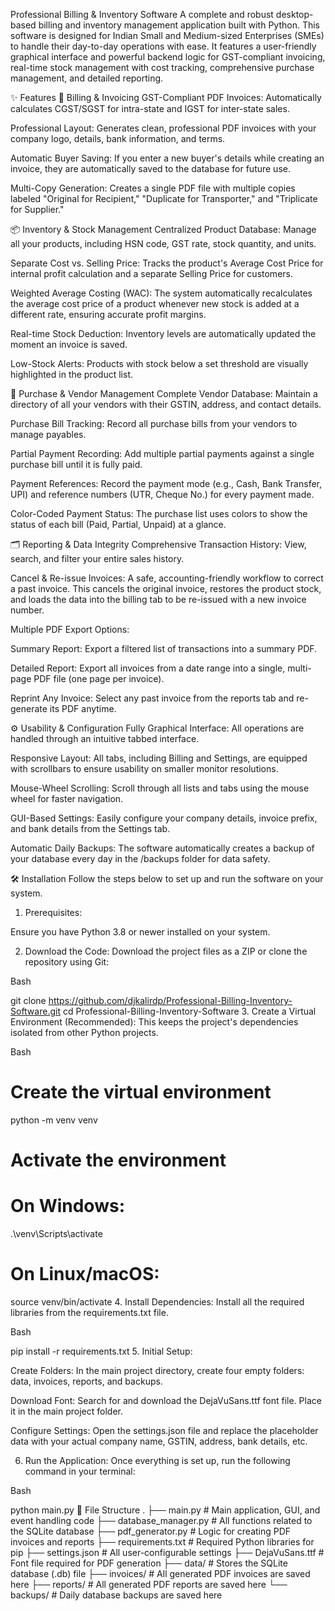 Professional Billing & Inventory Software
A complete and robust desktop-based billing and inventory management application built with Python. This software is designed for Indian Small and Medium-sized Enterprises (SMEs) to handle their day-to-day operations with ease. It features a user-friendly graphical interface and powerful backend logic for GST-compliant invoicing, real-time stock management with cost tracking, comprehensive purchase management, and detailed reporting.

✨ Features
🧾 Billing & Invoicing
GST-Compliant PDF Invoices: Automatically calculates CGST/SGST for intra-state and IGST for inter-state sales.

Professional Layout: Generates clean, professional PDF invoices with your company logo, details, bank information, and terms.

Automatic Buyer Saving: If you enter a new buyer's details while creating an invoice, they are automatically saved to the database for future use.

Multi-Copy Generation: Creates a single PDF file with multiple copies labeled "Original for Recipient," "Duplicate for Transporter," and "Triplicate for Supplier."

📦 Inventory & Stock Management
Centralized Product Database: Manage all your products, including HSN code, GST rate, stock quantity, and units.

Separate Cost vs. Selling Price: Tracks the product's Average Cost Price for internal profit calculation and a separate Selling Price for customers.

Weighted Average Costing (WAC): The system automatically recalculates the average cost price of a product whenever new stock is added at a different rate, ensuring accurate profit margins.

Real-time Stock Deduction: Inventory levels are automatically updated the moment an invoice is saved.

Low-Stock Alerts: Products with stock below a set threshold are visually highlighted in the product list.

🛒 Purchase & Vendor Management
Complete Vendor Database: Maintain a directory of all your vendors with their GSTIN, address, and contact details.

Purchase Bill Tracking: Record all purchase bills from your vendors to manage payables.

Partial Payment Recording: Add multiple partial payments against a single purchase bill until it is fully paid.

Payment References: Record the payment mode (e.g., Cash, Bank Transfer, UPI) and reference numbers (UTR, Cheque No.) for every payment made.

Color-Coded Payment Status: The purchase list uses colors to show the status of each bill (Paid, Partial, Unpaid) at a glance.

🗂️ Reporting & Data Integrity
Comprehensive Transaction History: View, search, and filter your entire sales history.

Cancel & Re-issue Invoices: A safe, accounting-friendly workflow to correct a past invoice. This cancels the original invoice, restores the product stock, and loads the data into the billing tab to be re-issued with a new invoice number.

Multiple PDF Export Options:

Summary Report: Export a filtered list of transactions into a summary PDF.

Detailed Report: Export all invoices from a date range into a single, multi-page PDF file (one page per invoice).

Reprint Any Invoice: Select any past invoice from the reports tab and re-generate its PDF anytime.

⚙️ Usability & Configuration
Fully Graphical Interface: All operations are handled through an intuitive tabbed interface.

Responsive Layout: All tabs, including Billing and Settings, are equipped with scrollbars to ensure usability on smaller monitor resolutions.

Mouse-Wheel Scrolling: Scroll through all lists and tabs using the mouse wheel for faster navigation.

GUI-Based Settings: Easily configure your company details, invoice prefix, and bank details from the Settings tab.

Automatic Daily Backups: The software automatically creates a backup of your database every day in the /backups folder for data safety.

🛠️ Installation
Follow the steps below to set up and run the software on your system.

1. Prerequisites:

Ensure you have Python 3.8 or newer installed on your system.

2. Download the Code:
Download the project files as a ZIP or clone the repository using Git:

Bash

git clone https://github.com/djkalirdp/Professional-Billing-Inventory-Software.git
cd Professional-Billing-Inventory-Software
3. Create a Virtual Environment (Recommended):
This keeps the project's dependencies isolated from other Python projects.

Bash

# Create the virtual environment
python -m venv venv

# Activate the environment
# On Windows:
.\venv\Scripts\activate
# On Linux/macOS:
source venv/bin/activate
4. Install Dependencies:
Install all the required libraries from the requirements.txt file.

Bash

pip install -r requirements.txt
5. Initial Setup:

Create Folders: In the main project directory, create four empty folders: data, invoices, reports, and backups.

Download Font: Search for and download the DejaVuSans.ttf font file. Place it in the main project folder.

Configure Settings: Open the settings.json file and replace the placeholder data with your actual company name, GSTIN, address, bank details, etc.

6. Run the Application:
Once everything is set up, run the following command in your terminal:

Bash

python main.py
📂 File Structure
.
├── main.py                # Main application, GUI, and event handling code
├── database_manager.py    # All functions related to the SQLite database
├── pdf_generator.py       # Logic for creating PDF invoices and reports
├── requirements.txt       # Required Python libraries for pip
├── settings.json          # All user-configurable settings
├── DejaVuSans.ttf         # Font file required for PDF generation
├── data/                  # Stores the SQLite database (.db) file
├── invoices/              # All generated PDF invoices are saved here
├── reports/               # All generated PDF reports are saved here
└── backups/               # Daily database backups are saved here
